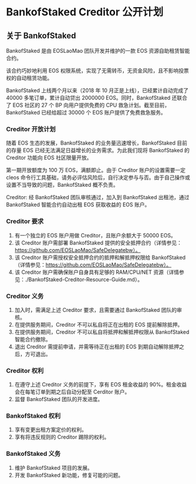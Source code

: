 # BankofStaked Creditor 公开计划

## 关于 BankofStaked

BankofStaked 是由 EOSLaoMao 团队开发并维护的一款 EOS 资源自助租赁智能合约。

该合约巧妙地利用 EOS 权限系统，实现了无需转币，无资金风险，且不影响投票权的自动租赁功能。

BankofStaked 上线两个月以来（2018 年 10 月正是上线），已经累计自动完成了 40000 多笔订单，累计自动贷出 2000000 EOS。同时，BankofStaked 还联合了 EOS 社区的 27 个 BP 向用户提供免费的 CPU 救急计划。截至目前，BankofStaked 已经给超过 30000 个 EOS 账户提供了免费救急服务。


### Creditor 开放计划

随着 EOS 生态的发展，BankofStaked 的业务量迅速增长，BankofStaked 目前的存量 EOS 已经无法满足日益增长的业务需求。为此我们现将 BankofStaked 的 Creditor 功能向 EOS 社区限量开放。

第一期开放额度为 100 万 EOS，满额即止。由于 Creditor 账户的设置需要一定 cleos 命令行工具基础，请务必评估风险后，自行决定参与与否。由于自己操作或设置不当导致的问题，BankofStaked 概不负责。

Creditor: 经 BankofStaked 团队审核通过，加入到 BankofStaked 出租池，通过 BankofStaked 智能合约自动出租 EOS 获取收益的 EOS 账户。

### Creditor 要求

1. 有一个独立的 EOS 账户用做 Creditor，且账户余额大于 50000 EOS。
2. 该 Creditor 账户需部署 BankofStaked 提供的安全抵押合约（详情参见：https://github.com/EOSLaoMao/SafeDelegatebw）。
3. 该 Creditor 账户需授权安全抵押合约的抵押和解抵押权限给 BankofStaked（详情参见：https://github.com/EOSLaoMao/SafeDelegatebw）。
4. 该 Creditor 账户需确保账户自身具有足够的 RAM/CPU/NET 资源（详情参见：./BankofStaked-Creditor-Resource-Guide.md）。

### Creditor 义务

1. 加入时，需满足上述 Creditor 要求，且需要通过 BankofStaked 团队的审核。
2. 在提供服务期间，Creditor 不可以私自将正在出租的 EOS 提前解除抵押。
3. 在提供服务期间，Creditor 不可以私自将抵押和解抵押权限从 BankofStaked 智能合约撤除。
4. 退出 Creditor 需提前申请，并需等待正在出租的 EOS 到期自动解除抵押之后，方可退出。

### Creditor 权利

1. 在遵守上述 Creditor 义务的前提下，享有 EOS 租金收益的 90%。租金收益会在每笔订单到期之后自动分配至 Cerditor 账户。
2. 监督 BankofStaked 团队的开发进度。

### BankofStaked 权利

1. 享有变更出租方案定价的权利。
2. 享有将违反规则的 Creditor 踢除的权利。

### BankofStaked 义务

1. 维护 BankofStaked 项目的发展。
2. 开发 BankofStaked 新功能，修复可能的问题。
